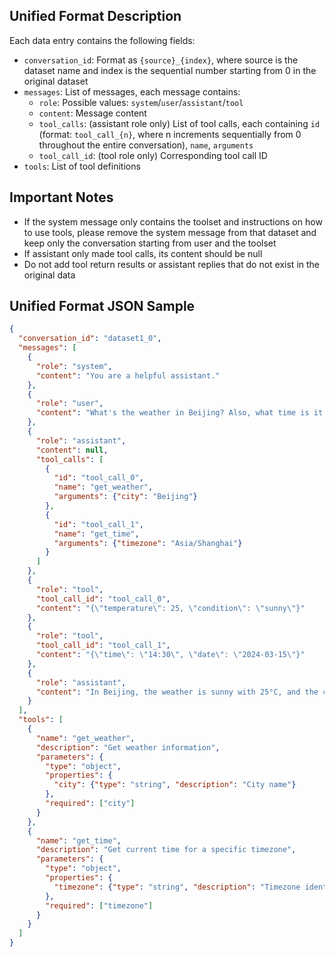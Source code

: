 ## Unified Format Description

Each data entry contains the following fields:
- `conversation_id`: Format as `{source}_{index}`, where source is the dataset name and index is the sequential number starting from 0 in the original dataset
- `messages`: List of messages, each message contains:
  - `role`: Possible values: `system`/`user`/`assistant`/`tool`
  - `content`: Message content
  - `tool_calls`: (assistant role only) List of tool calls, each containing `id` (format: `tool_call_{n}`, where n increments sequentially from 0 throughout the entire conversation), `name`, `arguments`
  - `tool_call_id`: (tool role only) Corresponding tool call ID
- `tools`: List of tool definitions

## Important Notes
- If the system message only contains the toolset and instructions on how to use tools, please remove the system message from that dataset and keep only the conversation starting from user and the toolset
- If assistant only made tool calls, its content should be null
- Do not add tool return results or assistant replies that do not exist in the original data

## Unified Format JSON Sample

```json
{
  "conversation_id": "dataset1_0",
  "messages": [
    {
      "role": "system",
      "content": "You are a helpful assistant."
    },
    {
      "role": "user",
      "content": "What's the weather in Beijing? Also, what time is it there?"
    },
    {
      "role": "assistant",
      "content": null,
      "tool_calls": [
        {
          "id": "tool_call_0",
          "name": "get_weather",
          "arguments": {"city": "Beijing"}
        },
        {
          "id": "tool_call_1",
          "name": "get_time",
          "arguments": {"timezone": "Asia/Shanghai"}
        }
      ]
    },
    {
      "role": "tool",
      "tool_call_id": "tool_call_0",
      "content": "{\"temperature\": 25, \"condition\": \"sunny\"}"
    },
    {
      "role": "tool",
      "tool_call_id": "tool_call_1",
      "content": "{\"time\": \"14:30\", \"date\": \"2024-03-15\"}"
    },
    {
      "role": "assistant",
      "content": "In Beijing, the weather is sunny with 25°C, and the current time is 14:30 (2:30 PM) on March 15, 2024."
    }
  ],
  "tools": [
    {
      "name": "get_weather",
      "description": "Get weather information",
      "parameters": {
        "type": "object",
        "properties": {
          "city": {"type": "string", "description": "City name"}
        },
        "required": ["city"]
      }
    },
    {
      "name": "get_time",
      "description": "Get current time for a specific timezone",
      "parameters": {
        "type": "object",
        "properties": {
          "timezone": {"type": "string", "description": "Timezone identifier (e.g., 'Asia/Shanghai')"}
        },
        "required": ["timezone"]
      }
    }
  ]
}
```